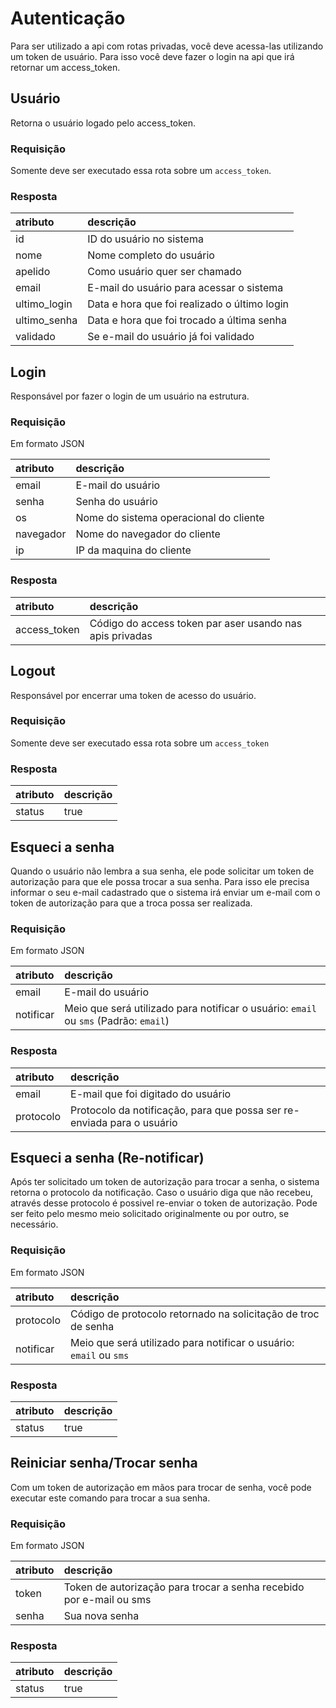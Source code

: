 # Autenticação

Para ser utilizado a api com rotas privadas, você deve acessa-las utilizando um token de usuário. 
Para isso você deve fazer o login na api que irá retornar um access_token.

## Usuário

<api method="get" uri="/auth/usuario" />

Retorna o usuário logado pelo access_token.

### Requisição

<tag text="auth" type="error"/> Somente deve ser executado essa rota sobre um `access_token`.

### Resposta

| atributo                  | descrição                                    |
|:--------------------------|:---------------------------------------------|
| id                        | ID do usuário no sistema                     |
| nome                      | Nome completo do usuário                     |
| apelido                   | Como usuário quer ser chamado                |
| email                     | E-mail do usuário para acessar o sistema     |
| ultimo_login              | Data e hora que foi realizado o último login |
| ultimo_senha              | Data e hora que foi trocado a última senha   |
| validado                  | Se e-mail do usuário já foi validado         |


## Login

<api method="post" uri="/auth/login" />

Responsável por fazer o login de um usuário na estrutura.

### Requisição

Em formato JSON

| atributo  | descrição                                     |
|:----------|:----------------------------------------------|
| email     | E-mail do usuário <Badge text="obrigatório"/> |
| senha     | Senha do usuário <Badge text="obrigatório"/>  |
| os        | Nome do sistema operacional do cliente        |
| navegador | Nome do navegador do cliente                  |
| ip        | IP da maquina do cliente                      |

### Resposta

| atributo     | descrição                                                |
|:-------------|:---------------------------------------------------------|
| access_token | Código do access token par aser usando nas apis privadas |


## Logout

<api method="post" uri="/auth/logout" />

Responsável por encerrar uma token de acesso do usuário.

### Requisição

<tag text="auth" type="error"/> Somente deve ser executado essa rota sobre um `access_token`

### Resposta

| atributo     | descrição                                                |
|:-------------|:---------------------------------------------------------|
| status       | true                                                     |


## Esqueci a senha

<api method="post" uri="/auth/esqueci-senha" />

Quando o usuário não lembra a sua senha, ele pode solicitar um token de autorização para que ele possa trocar a sua senha.
Para isso ele precisa informar o seu e-mail cadastrado que o sistema irá enviar um e-mail com o token de autorização para que a troca possa ser realizada.

### Requisição

Em formato JSON

| atributo  | descrição                                     |
|:----------|:----------------------------------------------|
| email     | E-mail do usuário <Badge text="obrigatório"/> |
| notificar | Meio que será utilizado para notificar o usuário: `email` ou `sms` (Padrão: `email`)  |

### Resposta

| atributo     | descrição                                                              |
|:-------------|:-----------------------------------------------------------------------|
| email        | E-mail que foi digitado do usuário                                     |
| protocolo    | Protocolo da notificação, para que possa ser re-enviada para o usuário |


## Esqueci a senha (Re-notificar)

<api method="post" uri="/auth/esqueci-senha/notificar" />

Após ter solicitado um token de autorização para trocar a senha, o sistema retorna o protocolo da notificação. Caso o usuário diga que não recebeu, através desse protocolo é possivel re-enviar o token de autorização. Pode ser feito pelo mesmo meio solicitado originalmente ou por outro, se necessário.

### Requisição

Em formato JSON

| atributo  | descrição                                                                                 |
|:----------|:------------------------------------------------------------------------------------------|
| protocolo | Código de protocolo retornado na solicitação de troc de senha <Badge text="obrigatório"/> |
| notificar | Meio que será utilizado para notificar o usuário: `email` ou `sms`                        |

### Resposta

| atributo     | descrição                                                              |
|:-------------|:-----------------------------------------------------------------------|
| status       | true                                                                   |

## Reiniciar senha/Trocar senha

<api method="post" uri="/auth/reiniciar-senha" />

Com um token de autorização em mãos para trocar de senha, você pode executar este comando para trocar a sua senha.

### Requisição

Em formato JSON

| atributo  | descrição                                                                                       |
|:----------|:------------------------------------------------------------------------------------------------|
| token     | Token de autorização para trocar a senha recebido por e-mail ou sms <Badge text="obrigatório"/> |
| senha     | Sua nova senha <Badge text="obrigatório"/>                                                      |

### Resposta

| atributo     | descrição                                                              |
|:-------------|:-----------------------------------------------------------------------|
| status       | true                                                                   |